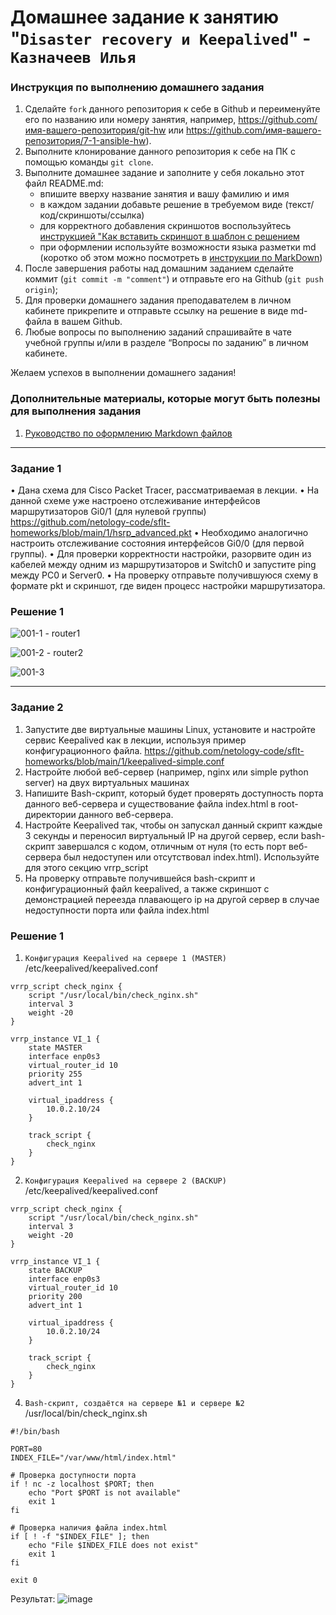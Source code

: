 # Домашнее задание к занятию "`Disaster recovery и Keepalived`" - `Казначеев Илья`


### Инструкция по выполнению домашнего задания

   1. Сделайте `fork` данного репозитория к себе в Github и переименуйте его по названию или номеру занятия, например, https://github.com/имя-вашего-репозитория/git-hw или  https://github.com/имя-вашего-репозитория/7-1-ansible-hw).
   2. Выполните клонирование данного репозитория к себе на ПК с помощью команды `git clone`.
   3. Выполните домашнее задание и заполните у себя локально этот файл README.md:
      - впишите вверху название занятия и вашу фамилию и имя
      - в каждом задании добавьте решение в требуемом виде (текст/код/скриншоты/ссылка)
      - для корректного добавления скриншотов воспользуйтесь [инструкцией "Как вставить скриншот в шаблон с решением](https://github.com/netology-code/sys-pattern-homework/blob/main/screen-instruction.md)
      - при оформлении используйте возможности языка разметки md (коротко об этом можно посмотреть в [инструкции  по MarkDown](https://github.com/netology-code/sys-pattern-homework/blob/main/md-instruction.md))
   4. После завершения работы над домашним заданием сделайте коммит (`git commit -m "comment"`) и отправьте его на Github (`git push origin`);
   5. Для проверки домашнего задания преподавателем в личном кабинете прикрепите и отправьте ссылку на решение в виде md-файла в вашем Github.
   6. Любые вопросы по выполнению заданий спрашивайте в чате учебной группы и/или в разделе “Вопросы по заданию” в личном кабинете.
   
Желаем успехов в выполнении домашнего задания!
   
### Дополнительные материалы, которые могут быть полезны для выполнения задания

1. [Руководство по оформлению Markdown файлов](https://gist.github.com/Jekins/2bf2d0638163f1294637#Code)

---

### Задание 1
•	Дана схема для Cisco Packet Tracer, рассматриваемая в лекции.
•	На данной схеме уже настроено отслеживание интерфейсов маршрутизаторов Gi0/1 (для нулевой группы) 
https://github.com/netology-code/sflt-homeworks/blob/main/1/hsrp_advanced.pkt
•	Необходимо аналогично настроить отслеживание состояния интерфейсов Gi0/0 (для первой группы).
•	Для проверки корректности настройки, разорвите один из кабелей между одним из маршрутизаторов и Switch0 и запустите ping между PC0 и Server0.
•	На проверку отправьте получившуюся схему в формате pkt и скриншот, где виден процесс настройки маршрутизатора.

### Решение 1

![001-1 - router1](https://github.com/user-attachments/assets/1ac30fd7-60cc-451c-ab72-3037abe01797)

![001-2 - router2](https://github.com/user-attachments/assets/ad9c8f1b-9308-412c-a646-04308addaa0d)

![001-3](https://github.com/user-attachments/assets/e1af5b15-7106-4ec5-9097-53ccf37074dc)

---

### Задание 2
1. Запустите две виртуальные машины Linux, установите и настройте сервис Keepalived как в лекции, используя пример конфигурационного файла.
https://github.com/netology-code/sflt-homeworks/blob/main/1/keepalived-simple.conf
2. Настройте любой веб-сервер (например, nginx или simple python server) на двух виртуальных машинах
3. Напишите Bash-скрипт, который будет проверять доступность порта данного веб-сервера и существование файла index.html в root-директории данного веб-сервера.
4. Настройте Keepalived так, чтобы он запускал данный скрипт каждые 3 секунды и переносил виртуальный IP на другой сервер, если bash-скрипт завершался с кодом, отличным от нуля (то есть порт веб-сервера был недоступен или отсутствовал index.html). Используйте для этого секцию vrrp_script
5. На проверку отправьте получившейся bash-скрипт и конфигурационный файл keepalived, а также скриншот с демонстрацией переезда плавающего ip на другой сервер в случае недоступности порта или файла index.html

### Решение 1

1. `Конфигурация Keepalived на сервере 1 (MASTER)`
   /etc/keepalived/keepalived.conf
```
vrrp_script check_nginx {
    script "/usr/local/bin/check_nginx.sh"
    interval 3
    weight -20
}

vrrp_instance VI_1 {
    state MASTER
    interface enp0s3
    virtual_router_id 10
    priority 255
    advert_int 1

    virtual_ipaddress {
        10.0.2.10/24
    }

    track_script {
        check_nginx
    }
}

```

2. `Конфигурация Keepalived на сервере 2 (BACKUP)`
   /etc/keepalived/keepalived.conf
```
vrrp_script check_nginx {
    script "/usr/local/bin/check_nginx.sh"
    interval 3
    weight -20
}

vrrp_instance VI_1 {
    state BACKUP
    interface enp0s3
    virtual_router_id 10
    priority 200
    advert_int 1

    virtual_ipaddress {
        10.0.2.10/24
    }

    track_script {
        check_nginx
    }
}

```

4. `Bash-скрипт, создаётся на сервере №1 и сервере №2`
   /usr/local/bin/check_nginx.sh
```
#!/bin/bash

PORT=80
INDEX_FILE="/var/www/html/index.html"

# Проверка доступности порта
if ! nc -z localhost $PORT; then
    echo "Port $PORT is not available"
    exit 1
fi

# Проверка наличия файла index.html
if [ ! -f "$INDEX_FILE" ]; then
    echo "File $INDEX_FILE does not exist"
    exit 1
fi

exit 0

```
Результат:
![image](https://github.com/user-attachments/assets/487da52f-2ef6-4b13-adb2-b7fcdc0fd8f6)





